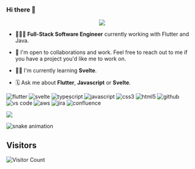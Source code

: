 ### Hi there 👋

<p align="center">
<img src="https://readme-typing-svg.herokuapp.com?font=Fira+Code&pause=1000&color=17F72E&width=435&lines=Hi%2C+My+name+is+Mugi+Khan;Fullstack+Developer"></a>
</p>

- 👨🏽‍💻   **Full-Stack Software Engineer** currently working with Flutter and Java.

- 👥   I'm open to collaborations and work. Feel free to reach out to me if you have a project you'd like me to work on.

- 🥷🏽   I'm currently learning **Svelte**.

- 🗓   Ask me about **Flutter**, **Javascript** or **Svelte**.

<div class="center">
<img src="https://img.shields.io/badge/Flutter-3178C6?style=for-the-badge&logo=flutter&logoColor=white" alt="flutter" />
<img src="https://img.shields.io/badge/Svelte-F96743?style=for-the-badge&logo=svelte&logoColor=white" alt="svelte" />
<img src="https://img.shields.io/badge/TypeScript-3178C6?style=for-the-badge&logo=typescript&logoColor=white" alt="typescript" />
<img src="https://img.shields.io/badge/javascript-%23323330.svg?style=for-the-badge&logo=javascript&logoColor=%23F7DF1E" alt="javascript" />
<img src="https://img.shields.io/badge/css3-%231572B6.svg?style=for-the-badge&logo=css3&logoColor=white" alt="css3" />
<img src="https://img.shields.io/badge/html5-%23E34F26.svg?style=for-the-badge&logo=html5&logoColor=white" alt="html5" />
<img src="https://img.shields.io/badge/GitHub-100000?style=for-the-badge&logo=github&logoColor=white" alt="github" />
<img src="https://img.shields.io/badge/vs%20code-007ACC?style=for-the-badge&logo=visual%20studio%20code&logoColor=white" alt="vs code" />
<img src="https://img.shields.io/badge/aws-232F3E?style=for-the-badge&logo=amazonaws&logoColor=white" alt="aws" />
<img src="https://img.shields.io/badge/jira-0052CC?style=for-the-badge&logo=jira&logoColor=white" alt="jira" />
<img src="https://img.shields.io/badge/confluence-172B4D?style=for-the-badge&logo=confluence&logoColor=white" alt="confluence" />
</div>

![](https://github-readme-stats.vercel.app/api/top-langs/?username=mugikhan&theme=radical&hide_border=false&include_all_commits=false&count_private=false&layout=compact)

![snake animation](https://github.com/mugikhan/mugikhan/blob/output/github-contribution-grid-snake2.svg)

## Visitors
![Visitor Count](https://profile-counter.glitch.me/mugikhan/count.svg)
